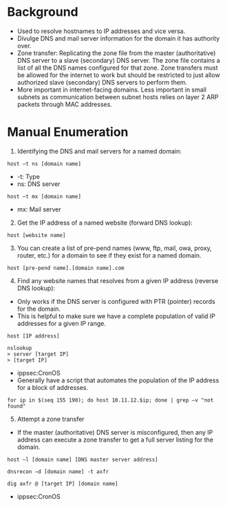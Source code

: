 # Background
- Used to resolve hostnames to IP addresses and vice versa. 
- Divulge DNS and mail server information for the domain it has authority over. 
- Zone transfer: Replicating the zone file from the master (authoritative) DNS server to a slave (secondary) DNS server.  The zone file contains a list of all the DNS names configured for that zone.  Zone transfers must be allowed for the internet to work but should be restricted to just allow authorized slave (secondary) DNS servers to perform them. 
- More important in internet-facing domains. Less important in small subnets as communication between subnet hosts relies on layer 2 ARP packets through MAC addresses.

# Manual Enumeration
1. Identifying the DNS and mail servers for a named domain: 
```
host –t ns [domain name] 
```
  - -t: Type 
  - ns: DNS server 
```
host –t mx [domain name] 
```
  - mx: Mail server 
2. Get the IP address of a named website (forward DNS lookup): 
```
host [website name] 
```
3. You can create a list of pre-pend names (www, ftp, mail, owa, proxy, router, etc.) for a domain to see if they exist for a named domain. 
```
host [pre-pend name].[domain name].com 
```
4. Find any website names that resolves from a given IP address (reverse DNS lookup): 
  - Only works if the DNS server is configured with PTR (pointer) records for the domain. 
  - This is helpful to make sure we have a complete population of valid IP addresses for a given IP range. 
```
host [IP address] 
```
```
nslookup
> server [target IP]
> [target IP]
```
  - ippsec:CronOS
- Generally have a script that automates the population of the IP address for a block of addresses. 
```
for ip in $(seq 155 190); do host 10.11.12.$ip; done | grep –v "not found" 
```
5. Attempt a zone transfer 
  - If the master (authoritative) DNS server is misconfigured, then any IP address can execute a zone transfer to get a full server listing for the domain. 
```
host –l [domain name] [DNS master server address] 
```
```
dnsrecon –d [domain name] -t axfr 
```
```
dig axfr @ [target IP] [domain name]
```
  - ippsec:CronOS
